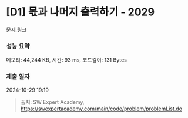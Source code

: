 # [D1] 몫과 나머지 출력하기 - 2029 

[문제 링크](https://swexpertacademy.com/main/code/problem/problemDetail.do?contestProbId=AV5QGNvKAtEDFAUq) 

### 성능 요약

메모리: 44,244 KB, 시간: 93 ms, 코드길이: 131 Bytes

### 제출 일자

2024-10-29 19:19



> 출처: SW Expert Academy, https://swexpertacademy.com/main/code/problem/problemList.do